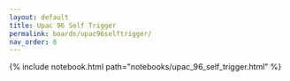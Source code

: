 ```yaml
---
layout: default
title: Upac 96 Self Trigger
permalink: boards/upac96selftrigger/
nav_order: 8
---
```

{% include notebook.html path="notebooks/upac_96_self_trigger.html" %}